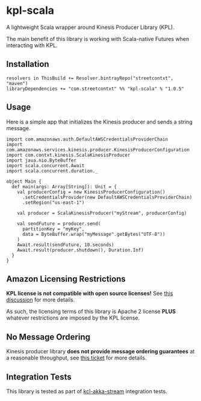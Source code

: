# kpl-scala
A lightweight Scala wrapper around Kinesis Producer Library (KPL).

The main benefit of this library is working with Scala-native Futures when
interacting with KPL.


## Installation

```
resolvers in ThisBuild += Resolver.bintrayRepo("streetcontxt", "maven")
libraryDependencies += "com.streetcontxt" %% "kpl-scala" % "1.0.5"
```


## Usage

Here is a simple app that initializes the Kinesis producer and sends a string message.

```
import com.amazonaws.auth.DefaultAWSCredentialsProviderChain
import com.amazonaws.services.kinesis.producer.KinesisProducerConfiguration
import com.contxt.kinesis.ScalaKinesisProducer
import java.nio.ByteBuffer
import scala.concurrent.Await
import scala.concurrent.duration._

object Main {
  def main(args: Array[String]): Unit = {
    val producerConfig = new KinesisProducerConfiguration()
      .setCredentialsProvider(new DefaultAWSCredentialsProviderChain)
      .setRegion("us-east-1")

    val producer = ScalaKinesisProducer("myStream", producerConfig)

    val sendFuture = producer.send(
      partitionKey = "myKey",
      data = ByteBuffer.wrap("myMessage".getBytes("UTF-8"))
    )
    Await.result(sendFuture, 10.seconds)
    Await.result(producer.shutdown(), Duration.Inf)
  }
}
```


## Amazon Licensing Restrictions
**KPL license is not compatible with open source licenses!** See
[this discussion](https://issues.apache.org/jira/browse/LEGAL-198) for more details.

As such, the licensing terms of this library is Apache 2 license **PLUS** whatever restrictions
are imposed by the KPL license.


## No Message Ordering
Kinesis producer library **does not provide message ordering guarantees** at a reasonable throughput,
see [this ticket](https://github.com/awslabs/amazon-kinesis-producer/issues/23) for more details.


## Integration Tests
This library is tested as part of [kcl-akka-stream](https://github.com/StreetContxt/kcl-akka-stream)
integration tests.
